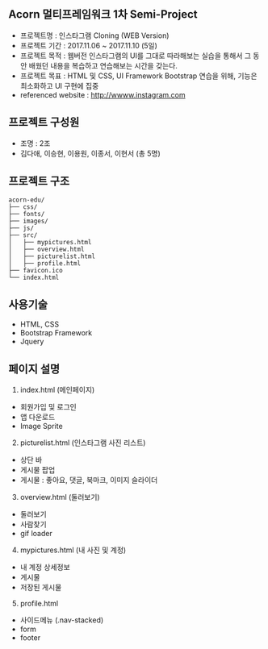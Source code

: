 ## Acorn 멀티프레임워크 1차 Semi-Project
- 프로젝트명 : 인스타그램 Cloning (WEB Version)
- 프로젝트 기간 : 2017.11.06 ~ 2017.11.10 (5일)
- 프로젝트 목적 : 웹버전 인스타그램의 UI를 그대로 따라해보는 실습을 통해서 그 동안 배웠던 내용을 복습하고 연습해보는 시간을 갖는다. 
- 프로젝트 목표 : HTML 및 CSS, UI Framework Bootstrap 연습을 위해, 기능은 최소화하고 UI 구현에 집중
- referenced website : http://wwww.instagram.com

## 프로젝트 구성원
- 조명 : 2조 
- 김다애, 이승현, 이용원, 이종서, 이현서 (총 5명)

## 프로젝트 구조

```
acorn-edu/
├── css/
├── fonts/
├── images/
├── js/
├── src/
│   ├── mypictures.html
│   ├── overview.html
│   ├── picturelist.html
│   ├── profile.html
├── favicon.ico
└── index.html
```

## 사용기술
- HTML, CSS
- Bootstrap Framework
- Jquery

## 페이지 설명
1) index.html (메인페이지)
- 회원가입 및 로그인
- 앱 다운로드
- Image Sprite

2) picturelist.html (인스타그램 사진 리스트)
- 상단 바
- 게시물 팝업
- 게시물 : 좋아요, 댓글, 북마크, 이미지 슬라이더

3) overview.html (둘러보기)
- 둘러보기
- 사람찾기
- gif loader

4) mypictures.html (내 사진 및 계정)
- 내 계정 상세정보
- 게시물 
- 저장된 게시물 

5) profile.html 
- 사이드메뉴 (.nav-stacked)
- form
- footer



